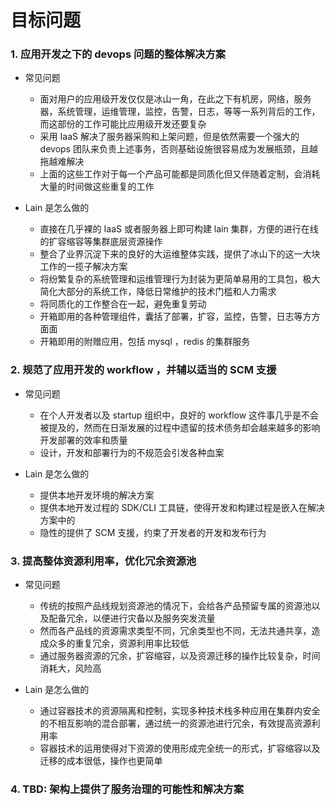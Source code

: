 # 目标问题

### 1. 应用开发之下的 devops 问题的整体解决方案

- 常见问题
    - 面对用户的应用级开发仅仅是冰山一角，在此之下有机房，网络，服务器，系统管理，运维管理，监控，告警，日志，等等一系列背后的工作，而这部份的工作可能比应用级开发还要复杂
    - 采用 IaaS 解决了服务器采购和上架问题，但是依然需要一个强大的 devops 团队来负责上述事务，否则基础设施很容易成为发展瓶颈，且越拖越难解决
    - 上面的这些工作对于每一个产品可能都是同质化但又伴随着定制，会消耗大量的时间做这些重复的工作

- Lain 是怎么做的
    - 直接在几乎裸的 IaaS 或者服务器上即可构建 lain 集群，方便的进行在线的扩容缩容等集群底层资源操作
    - 整合了业界沉淀下来的良好的大运维整体实践，提供了冰山下的这一大块工作的一揽子解决方案
    - 将纷繁复杂的系统管理和运维管理行为封装为更简单易用的工具包，极大简化大部分的系统工作，降低日常维护的技术门槛和人力需求
    - 将同质化的工作整合在一起，避免重复劳动
    - 开箱即用的各种管理组件，囊括了部署，扩容，监控，告警，日志等方方面面
    - 开箱即用的附赠应用，包括 mysql ，redis 的集群服务

### 2. 规范了应用开发的 workflow ，并辅以适当的 SCM 支援

- 常见问题
    - 在个人开发者以及 startup 组织中，良好的 workflow 这件事几乎是不会被提及的，然而在日渐发展的过程中遗留的技术债务却会越来越多的影响开发部署的效率和质量
    - 设计，开发和部署行为的不规范会引发各种血案

- Lain 是怎么做的
    - 提供本地开发环境的解决方案
    - 提供本地开发过程的 SDK/CLI 工具链，使得开发和构建过程是嵌入在解决方案中的
    - 隐性的提供了 SCM 支援，约束了开发者的开发和发布行为

### 3. 提高整体资源利用率，优化冗余资源池

- 常见问题
    - 传统的按照产品线规划资源池的情况下，会给各产品预留专属的资源池以及配备冗余，以便进行灾备以及服务突发流量
    - 然而各产品线的资源需求类型不同，冗余类型也不同，无法共通共享，造成众多的重复冗余，资源利用率比较低
    - 通过服务器资源的冗余，扩容缩容，以及资源迁移的操作比较复杂，时间消耗大，风险高

- Lain 是怎么做的
    - 通过容器技术的资源隔离和控制，实现多种技术栈多种应用在集群内安全的不相互影响的混合部署，通过统一的资源池进行冗余，有效提高资源利用率
    - 容器技术的运用使得对下资源的使用形成完全统一的形式，扩容缩容以及迁移的成本很低，操作也更简单

### 4. TBD: 架构上提供了服务治理的可能性和解决方案
